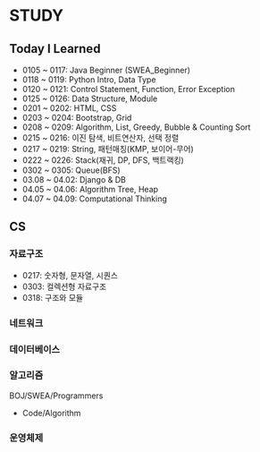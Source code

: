 # STUDY

## Today I Learned

- 0105 ~ 0117: Java Beginner (SWEA_Beginner)
- 0118 ~ 0119: Python Intro, Data Type
- 0120 ~ 0121:  Control Statement, Function, Error Exception
- 0125 ~ 0126: Data Structure, Module
- 0201 ~ 0202: HTML, CSS
- 0203 ~ 0204: Bootstrap, Grid
- 0208 ~ 0209: Algorithm, List, Greedy, Bubble & Counting Sort
- 0215 ~ 0216: 이진 탐색, 비트연산자, 선택 정렬
- 0217 ~ 0219:  String, 패턴매칭(KMP, 보이어-무어)
- 0222 ~ 0226: Stack(재귀, DP, DFS, 백트랙킹)
- 0302 ~ 0305: Queue(BFS)
- 03.08 ~ 04.02: Django & DB
- 04.05 ~ 04.06: Algorithm Tree, Heap
- 04.07 ~ 04.09: Computational Thinking



## CS



### 자료구조

- 0217: 숫자형, 문자열, 시퀀스
- 0303: 컬렉션형 자료구조
- 0318: 구조와 모듈



### 네트워크



### 데이터베이스



### 알고리즘

BOJ/SWEA/Programmers

- Code/Algorithm



### 운영체제

